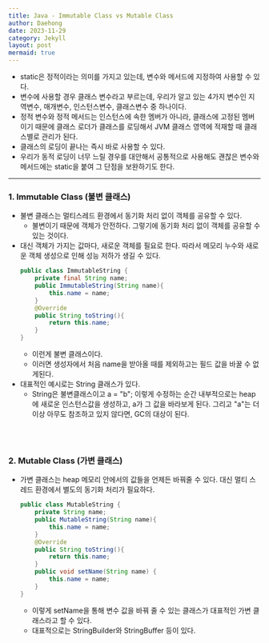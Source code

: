```yaml
---
title: Java - Immutable Class vs Mutable Class
author: Daehong
date: 2023-11-29
category: Jekyll
layout: post
mermaid: true
---
```


* static은 정적이라는 의미를 가지고 있는데, 변수와 메서드에 지정하여 사용할 수 있다.
* 변수에 사용할 경우 클래스 변수라고 부르는데, 우리가 알고 있는 4가지 변수인 지역변수, 매개변수, 인스턴스변수, 클래스변수 중 하나이다.
* 정적 변수와 정적 메서드는 인스턴스에 속한 멤버가 아니라, 클래스에 고정된 멤버이기 때문에 클래스 로더가 클래스를 로딩해서 JVM 클래스 영역에 적재할 때 클래스별로 관리가 된다. 
* 클래스의 로딩이 끝나는 즉시 바로 사용할 수 있다.
* 우리가 동적 로딩이 너무 느릴 경우를 대안해서 공통적으로 사용해도 괜찮은 변수와 메서드에는 static을 붙여 그 단점을 보완하기도 한다.

<hr>

### 1. Immutable Class (불변 클래스)
* 불변 클래스는 멀티스레드 환경에서 동기화 처리 없이 객체를 공유할 수 있다.
	* 불변이기 때문에 객체가 안전하다. 그렇기에 동기화 처리 없이 객체를 공유할 수 있는 것이다.
* 대신 객체가 가지는 값마다, 새로운 객체를 필요로 한다. 따라서 메모리 누수와 새로운 객체 생성으로 인해 성능 저하가 생길 수 있다.
	```java
	public class ImmutableString {
		private final String name;
		public ImmutableString(String name){
			this.name = name;
		}
		@Override
		public String toString(){
			return this.name;
		}
	}
	```
	* 이런게 불변 클래스이다.
	* 이러면 생성자에서 처음 name을 받아올 때를 제외하고는 필드 값을 바꿀 수 없게된다.
* 대표적인 예시로는 String 클래스가 있다.
	* String은 불변클래스이고 a = "b"; 이렇게 수정하는 순간 내부적으로는 heap에 새로운 인스턴스값을 생성하고, a가 그 값을 바라보게 된다. 그리고 "a"는 더이상 아무도 참조하고 있지 않다면, GC의 대상이 된다.

<br>
<br>

### 2. Mutable Class (가변 클래스)
* 가변 클래스는 heap 메모리 안에서의 값들을 언제든 바꿔줄 수 있다. 대신 멀티 스레드 환경에서 별도의 동기화 처리가 필요하다.
	```java
	public class MutableString {
		private String name;
		public MutableString(String name){
			this.name = name;
		}
		@Override
		public String toString(){
			return this.name;
		}
		public void setName(String name) {
			this.name = name;
		}
	}
	```
	* 이렇게 setName을 통해 변수 값을 바꿔 줄 수 있는 클래스가 대표적인 가변 클래스라고 할 수 있다.
	* 대표적으로는 StringBuilder와 StringBuffer 등이 있다.

<br>
<br>
<br>
<br>
<br>